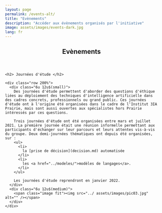 ```yaml
---
layout: page
permalink: /events-alt/
title: "Evènements"
description: "Accéder aux évènements organisés par l'initiative"
image: assets/images/events-dark.jpg
lang: fr
---
```

<!-- Main -->
<div id="main" class="alt">

<!-- One -->
<section id="one">
	<div class="inner">
		<header class="major">
			<h1>Evènements</h1>
		</header>

<!-- Content -->
    <h2> Journées d'étude </h2>

    <div class="row 200%">
      <div class="6u 12u$(small)">
        Des journées d'étude permettent d'aborder des questions d'éthique liées au déploiement des techniques d'intelligence artificielle dans des cadres concrets, professionnels ou grand public. Ces journées d'étude ont à l'origine été organisées dans le cadre de l'Institut 3IA Prairie, mais sont aussi ouvertes aux spécialistes hors Prairie intéressés par ces questions.

        Trois journées d'étude ont été organisées entre mars et juillet 2021. La première journée était une réunion informelle permettant aux participants d'échanger sur leur parcours et leurs attentes vis-à-vis du groupe. Deux demi-journées thématiques ont depuis été organisées, sur :
        <ul>
          <li>
            la [prise de décision](decision.md) automatisée
          </li>
          <li>
            les <a href="../modeles/">modèles de langages</a>.
          </li>
        </ul>

        Les journées d'étude reprendront en janvier 2022.
      </div>
      <div class="6u 12u$(medium)">
        <span class="image fit"><img src="../ assets/images/pic03.jpg" alt="" /></span>
      </div>
    </div>
  </div>
